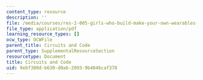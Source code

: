 ```yaml
---
content_type: resource
description: ''
file: /media/courses/res-2-005-girls-who-build-make-your-own-wearables-workshop-spring-2015/9ebf380db630d0ab20939b4046caf378_MITRES_2_005S15_code.pdf
file_type: application/pdf
learning_resource_types: []
ocw_type: OCWFile
parent_title: Circuits and Code
parent_type: SupplementalResourceSection
resourcetype: Document
title: Circuits and Code
uid: 9ebf380d-b630-d0ab-2093-9b4046caf378
---
```

